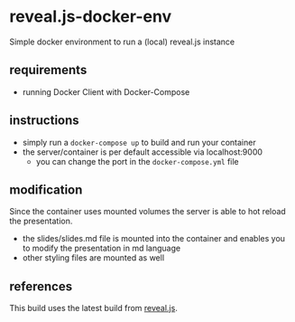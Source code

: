 # reveal.js-docker-env
Simple docker environment to run a (local) reveal.js instance

## requirements
* running Docker Client with Docker-Compose

## instructions
* simply run a `docker-compose up` to build and run your container
* the server/container is per default accessible via localhost:9000
  * you can change the port in the `docker-compose.yml` file

## modification
Since the container uses mounted volumes the server is able to hot reload the presentation. 
* the slides/slides.md file is mounted into the container and enables you to modify the presentation in md language
* other styling files are mounted as well

## references
This build uses the latest build from [reveal.js](https://github.com/hakimel/reveal.js/).